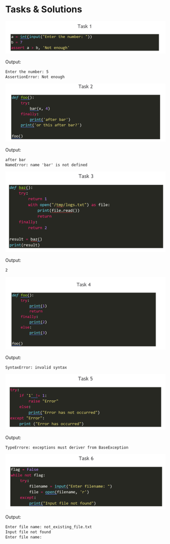 # Tasks & Solutions  

![Exercise 1 image](./static/e_1.PNG)  

Output:
```
Enter the number: 5
AssertionError: Not enough
```  

![Exercise 2 image](./static/e_2.PNG)  
  
Output:
```
after bar  
NameError: name 'bar' is not defined
```  

![Exercise 3 image](./static/e_3.PNG)  
  
Output:
```
2
```  

![Exercise 4 image](./static/e_4.PNG)  
  
Output:
```
SyntaxError: invalid syntax
```  

![Exercise 5 image](./static/e_5.PNG)
  
Output:
```
TypeErrore: exceptions must deriver from BaseException
```  

![Exercise 6 image](./static/e_6.PNG)  

Output:
```
Enter file name: not_existing_file.txt
Input file not found
Enter file name:
```  


